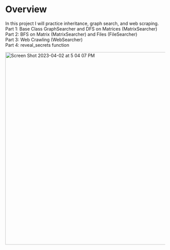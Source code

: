 # Overview
In this project I will practice inheritance, graph search, and web scraping. \
Part 1: Base Class GraphSearcher and DFS on Matrices (MatrixSearcher)\
Part 2: BFS on Matrix (MatrixSearcher) and Files (FileSearcher)\
Part 3: Web Crawling (WebSearcher)\
Part 4: reveal_secrets function




<img width="606" alt="Screen Shot 2023-04-02 at 5 04 07 PM" src="https://user-images.githubusercontent.com/124767674/229382477-91f8bde9-a79d-4c0c-8715-6736120ff182.png">
